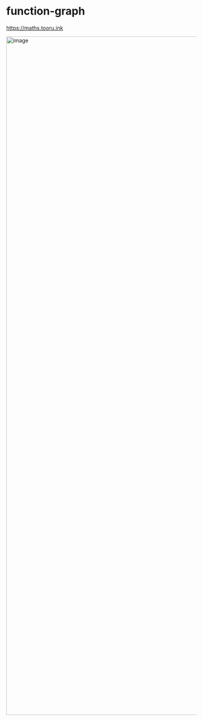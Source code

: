 # function-graph

https://maths.tooru.ink

<img width="1792" alt="image" src="https://user-images.githubusercontent.com/68683363/205557367-f5a3e7bd-0f65-4f3d-b76a-05511a6715be.png">
